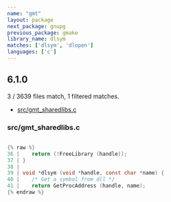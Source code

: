 ```yaml
---
name: "gmt"
layout: package
next_package: gnupg
previous_package: gmake
library_name: dlsym
matches: ['dlsym', 'dlopen']
languages: ['c']
---
```

## 6.1.0
3 / 3639 files match, 1 filtered matches.

 - [src/gmt_sharedlibs.c](#srcgmt_sharedlibsc)

### src/gmt_sharedlibs.c

```c

{% raw %}
36 | 	return (!FreeLibrary (handle));
37 | }
38 | 
39 | void *dlsym (void *handle, const char *name) {
40 | 	/* Get a symbol from dll */
41 | 	return GetProcAddress (handle, name);
{% endraw %}

```